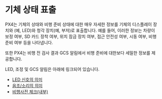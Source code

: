 # 기체 상태 표출

PX4는 기체의 상태와 비행 준비 상태에 대한 매우 자세한 정보를 기체의 디스플레이 장치와 (예, LED)와 청각 장치(예, 부저)로 표출합니다. 예를 들어, 이러한 정보는 차량이 보정 여부, SD 카드 장착 여부, 위치 잠금 장치 여부, 접근 안전성 여부, 시동 여부, 비행 준비 여부 등을 나타냅니다.

또한 PX4는 비행 전 검사 결과 GCS 알림에서 비행 준비에 대한보다 세밀한 정보를 제공합니다.

LED, 조정 및 GCS 알림은 아래에 링크되어 있습니다.

* [LED 신호의 의미](../getting_started/led_meanings.md)
* [음조/소리의 의미](../getting_started/tunes.md)
* [비행사전 체크(내부)](../flying/pre_flight_checks.md)